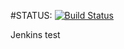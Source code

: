 #STATUS:
[![Build Status](http://localhost:8080/buildStatus/icon?job=spring_project_api%2Fmaster)](http://localhost:8080/job/spring_project_api/job/master/)

Jenkins test

